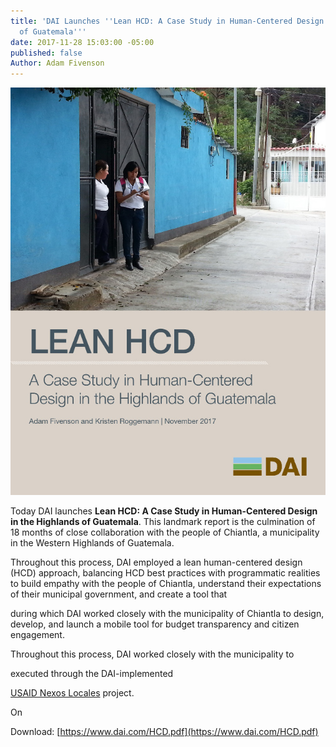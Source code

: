 ```yaml
---
title: 'DAI Launches ''Lean HCD: A Case Study in Human-Centered Design in the Highlands
  of Guatemala'''
date: 2017-11-28 15:03:00 -05:00
published: false
Author: Adam Fivenson
---
```


![HCD cover.jpg](/uploads/HCD%20cover.jpg)

Today DAI launches **Lean HCD: A Case Study in Human-Centered Design in the Highlands of Guatemala**. This landmark report is the culmination of 18 months of close collaboration with the people of Chiantla, a municipality in the Western Highlands of Guatemala. 

Throughout this process, DAI employed a lean human-centered design (HCD) approach, balancing HCD best practices with programmatic realities to build empathy with the people of Chiantla, understand their expectations of their municipal government, and create a tool that 




during which DAI worked closely with the municipality of Chiantla to design, develop, and launch a mobile tool for budget transparency and citizen engagement. 

Throughout this process, DAI worked closely with the municipality to 

executed through the DAI-implemented 

[USAID Nexos Locales](https://www.dai.com/our-work/projects/guatemala-nexos-locales) project. 

On 

Download: [https://www.dai.com/HCD.pdf](https://www.dai.com/HCD.pdf)
